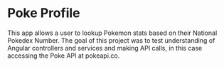 # Poke Profile

This app allows a user to lookup Pokemon stats based on their National Pokedex Number. The goal of this project was to test understanding of Angular controllers and services and making API calls, in this case accessing the Poke API at pokeapi.co.
